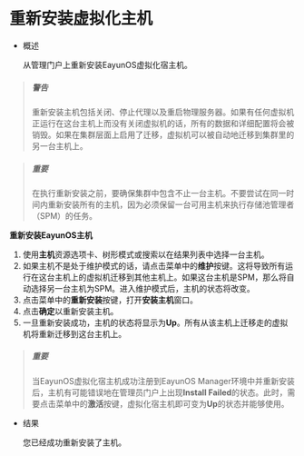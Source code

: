# 重新安装虚拟化主机

* 概述

  从管理门户上重新安装EayunOS虚拟化宿主机。

> ##### 警告
> 重新安装主机包括关闭、停止代理以及重启物理服务器。如果有任何虚拟机正运行在这台主机上而没有关闭虚拟机的话，所有的数据和详细配置将会被销毁。如果在集群层面上启用了迁移，虚拟机可以被自动地迁移到集群里的另一台主机上。

> ##### 重要
> 在执行重新安装之前，要确保集群中包含不止一台主机。不要尝试在同一时间内重新安装所有的主机，因为必须保留一台可用主机来执行存储池管理者（SPM）的任务。


**重新安装EayunOS主机**

1. 使用**主机**资源选项卡、树形模式或搜索以在结果列表中选择一台主机。
1. 如果主机不是处于维护模式的话，请点击菜单中的**维护**按键。这将导致所有运行在这台主机上的虚拟机迁移到其他主机上。如果这台主机是SPM，那么将自动选择另一台主机为SPM。进入维护模式后，主机的状态将改变。
1. 点击菜单中的**重新安装**按键，打开**安装主机**窗口。
1. 点击**确定**以重新安装主机。
1. 一旦重新安装成功，主机的状态将显示为**Up**。所有从该主机上迁移走的虚拟机将重新迁移到这台主机上。

  > ##### 重要
  > 当EayunOS虚拟化宿主机成功注册到EayunOS Manager环境中并重新安装后，主机有可能错误地在管理员门户上出现**Install Failed**的状态。此时，需要点击菜单中的**激活**按键，虚拟化宿主机即可变为**Up**的状态并能够使用。

* 结果

  您已经成功重新安装了主机。


